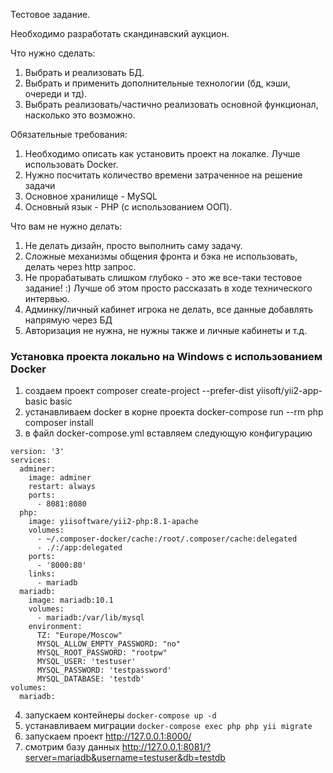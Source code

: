 Тестовое задание.

Необходимо разработать скандинавский аукцион.

Что нужно сделать:
1) Выбрать и реализовать БД.
2) Выбрать и применить дополнительные технологии (бд, кэши, очереди и тд).
3) Выбрать реализовать/частично реализовать основной функционал, насколько это возможно.

Обязательные требования:
1) Необходимо описать как установить проект на локалке. Лучше использовать Docker.
2) Нужно посчитать количество времени затраченное на решение задачи
3) Основное хранилище - MySQL
4) Основный язык - PHP (с использованием ООП). 

Что вам не нужно делать:
1) Не делать дизайн, просто выполнить саму задачу.
2) Сложные механизмы общения фронта и бэка не использовать, делать через http запрос.
3) Не прорабатывать слишком глубоко - это же все-таки тестовое задание! :) Лучше об этом просто рассказать в ходе технического интервью.
4) Админку/личный кабинет игрока не делать, все данные добавлять напрямую через БД
5) Авторизация не нужна, не нужны также и личные кабинеты и т.д.

### Установка проекта локально на Windows с использованием Docker

1. создаем проект composer create-project --prefer-dist yiisoft/yii2-app-basic basic
2. устанавливаем docker в корне проекта docker-compose run --rm php composer install
3. в файл docker-compose.yml вставляем следующую конфигурацию 
```
version: '3'
services:
  adminer:
    image: adminer
    restart: always
    ports:
      - 8081:8080
  php:
    image: yiisoftware/yii2-php:8.1-apache
    volumes:
      - ~/.composer-docker/cache:/root/.composer/cache:delegated
      - ./:/app:delegated
    ports:
      - '8000:80'
    links:
      - mariadb
  mariadb:
    image: mariadb:10.1
    volumes:
      - mariadb:/var/lib/mysql
    environment:
      TZ: "Europe/Moscow"
      MYSQL_ALLOW_EMPTY_PASSWORD: "no"
      MYSQL_ROOT_PASSWORD: "rootpw"
      MYSQL_USER: 'testuser'
      MYSQL_PASSWORD: 'testpassword'
      MYSQL_DATABASE: 'testdb'
volumes:
  mariadb:
```
4. запускаем контейнеры ```docker-compose up -d```
5. устанавливаем миграции ```docker-compose exec php php yii migrate```
6. запускаем проект http://127.0.0.1:8000/
7. смотрим базу данных http://127.0.0.1:8081/?server=mariadb&username=testuser&db=testdb